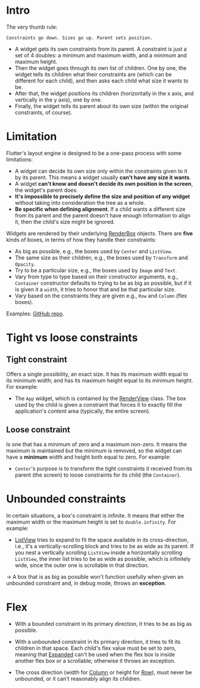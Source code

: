 # Intro

The very thumb rule:

`Constraints go down. Sizes go up. Parent sets position.`

- A widget gets its own constraints from its parent. A constraint is just a set of 4 doubles: a minimum and maximum width, and a minimum and maximum height.
- Then the widget goes through its own list of children. One by one, the widget tells its children what their constraints are (which can be different for each child), and then asks each child what size it wants to be.
- After that, the widget positions its children (horizontally in the x axis, and vertically in the y axis), one by one.
- Finally, the widget tells its parent about its own size (within the original constraints, of course).

# Limitation

Flutter's layout engine is designed to be a one-pass process with some limitations:
- A widget can decide its own size only within the constraints given to it by its parent. This means a widget usually __can't have any size it wants__.
- A widget __can't know and doesn't decide its own position in the screen__, the widget's parent does.
- __It's impossible to precisely define the size and position of any widget__ without taking into consideration the tree as a whole.
- __Be specific when defining alignment__. If a child wants a different size from its parent and the parent doesn't have enough information to align it, then the child's size might be ignored.

Widgets are rendered by their underlying [RenderBox](https://api.flutter.dev/flutter/rendering/RenderBox-class.html) objects. There are __five__ kinds of boxes, in terms of how they handle their constraints:
- As big as possible, e.g., the boxes used by `Center` and `ListView`.
- The same size as their children, e.g., the boxes used by `Transform` and `Opacity`.
- Try to be a particular size, e.g., the boxes used by `Image` and `Text`.
- Vary from type to type based on their constructor arguments, e.g., `Container` constructor defaults to trying to be as big as possible, but if it is given it a `width`, it tries to honor that and be that particular size.
- Vary based on the constraints they are given e.g., `Row` and `Column` (flex boxes).

Examples: [GitHub repo](https://github.com/marcglasberg/flutter_layout_article).

# Tight vs loose constraints

## Tight constraint

Offers a single possibility, an exact size. It has its maximum width equal to its minimum width; and has its maximum height equal to its minimum height. For example:
- The `App` widget, which is contained by the [RenderView](https://api.flutter.dev/flutter/rendering/RenderView-class.html) class. The box used by the child is given a constraint that forces it to exactly fill the application's content area (typically, the entire screen).

## Loose constraint

Is one that has a minimum of zero and a maximum non-zero. It means the maximum is maintained but the minimum is removed, so the widget can have a __minimum__ width and height both equal to zero. For example:
- `Center`'s purpose is to transform the tight constraints it received from its parent (the screen) to loose constraints for its child (the `Container`).

# Unbounded constraints

In certain situations, a box's constraint is infinite. It means that either the maximum width or the maximum height is set to `double.infinity`. For example:
- [ListView](https://api.flutter.dev/flutter/widgets/ListView-class.html)  tries to expand to fit the space available in its cross-direction, i.e., it's a vertically-scrolling block and tries to be as wide as its parent. If you nest a vertically scrolling `ListView` inside a horizontally scrolling `ListView`, the inner list tries to be as wide as possible, which is infinitely wide, since the outer one is scrollable in that direction.

→ A box that is as big as possible won't function usefully when given an unbounded constraint and, in debug mode, throws an __exception__.

# Flex

- With a bounded constraint in its primary direction, it tries to be as big as possible.

- With a unbounded constraint in its primary direction, it tries to fit its children in that space. Each child's flex value must be set to zero, meaning that [Expanded](https://api.flutter.dev/flutter/widgets/Expanded-class.html) can't be used when the flex box is inside another flex box or a scrollable; otherwise it throws an exception.

- The cross direction (width for [Column](https://api.flutter.dev/flutter/widgets/Column-class.html) or height for [Row](https://api.flutter.dev/flutter/widgets/Row-class.html)), must never be unbounded, or it can't reasonably align its children.
